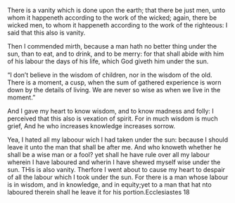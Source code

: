 

There is a vanity which is done upon the earth; that there be just men, unto whom it happeneth according to the work of the wicked; again, there be wicked men, to whom it happeneth according to the work of the righteous: I said that this also is vanity.

Then I commended mirth, because a man hath no better thing under the sun, than to eat, and to drink, and to be merry: for that shall abide with him of his labour the days of his life, which God giveth him under the sun.

“I don’t believe in the wisdom of children, nor in the wisdom of the old. There is a moment, a cusp, when the sum of gathered experience is worn down by the details of living. We are never so wise as when we live in the moment.”

And I gave my heart to know wisdom, and to know madness and folly: I perceived that this also is vexation of spirit.
For in much wisdom is much grief, And he who increases knowledge increases sorrow.

Yea, I hated all my laboour wich I had taken under the sun: because I should leave it unto the man that shall be after me. And who knoweth whether he shall be a wise man or a fool? yet shall he have rule over all my labour wherein I have laboured and wherin I have shewed myself wise under the sun. THis is also vanity. Therfore I went about to cause my heart to despair of all the labour which I took under the sun. For there is a man whose labour is in wisdom, and in knowledge, and in equity;yet to a man that hat nto laboured therein shall he leave it for his portion.Ecclesiastes 18